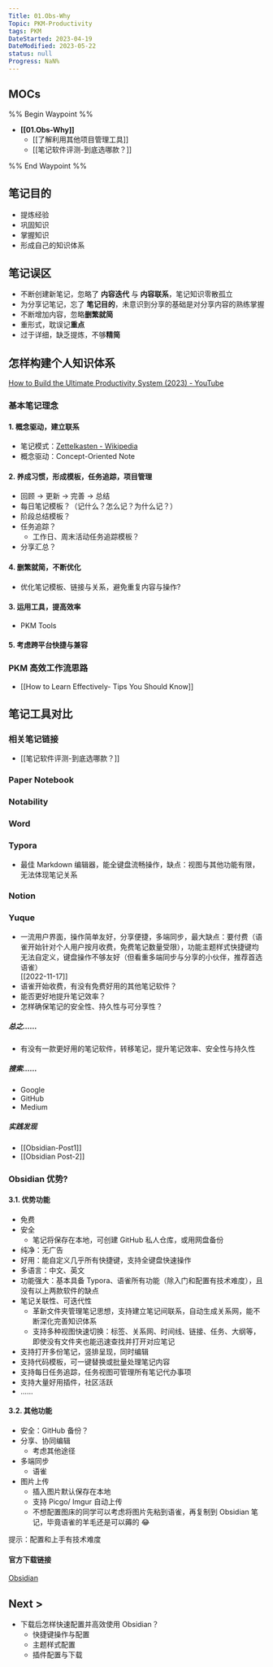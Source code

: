 ```yaml
---
Title: 01.Obs-Why
Topic: PKM-Productivity
tags: PKM
DateStarted: 2023-04-19
DateModified: 2023-05-22
status: null
Progress: NaN%
---
```

## MOCs
%% Begin Waypoint %%
- **[[01.Obs-Why]]**
	- [[了解利用其他项目管理工具]]
	- [[笔记软件评测-到底选哪款？]]

%% End Waypoint %%
## 笔记目的

- 提炼经验
- 巩固知识
- 掌握知识
- 形成自己的知识体系

## 笔记误区

- 不断创建新笔记，忽略了 **内容迭代** 与 **内容联系**，笔记知识零散孤立
- 为分享记笔记，忘了 **笔记目的**，未意识到分享的基础是对分享内容的熟练掌握
- 不断增加内容，忽略**删繁就简**
- 重形式，耽误记**重点**
- 过于详细，缺乏提炼，不够**精简**

## 怎样构建个人知识体系

[How to Build the Ultimate Productivity System (2023) - YouTube](https://www.youtube.com/watch?v=T6hmdrsLQj8)

### 基本笔记理念

#### 1. 概念驱动，建立联系

- 笔记模式：[Zettelkasten - Wikipedia](https://en.wikipedia.org/wiki/Zettelkasten)
- 概念驱动：Concept-Oriented Note

#### 2. 养成习惯，形成模板，任务追踪，项目管理

- 回顾 -> 更新 -> 完善 -> 总结
- 每日笔记模板？（记什么？怎么记？为什么记？）
- 阶段总结模板？
- 任务追踪？
  - 工作日、周末活动任务追踪模板？
- 分享汇总？

#### 4. 删繁就简，不断优化

- 优化笔记模板、链接与关系，避免重复内容与操作?

#### 3. 运用工具，提高效率

- PKM Tools

#### 5. 考虑跨平台快捷与兼容

### PKM 高效工作流思路

- [[How to Learn Effectively- Tips You Should Know]]

## 笔记工具对比
### 相关笔记链接
- [[笔记软件评测-到底选哪款？]]
### Paper Notebook
### Notability
### Word
### Typora

- 最佳 Markdown 编辑器，能全键盘流畅操作，缺点：视图与其他功能有限，无法体现笔记关系

### Notion
### Yuque

- 一流用户界面，操作简单友好，分享便捷，多端同步，最大缺点：要付费（语雀开始针对个人用户按月收费，免费笔记数量受限），功能主题样式快捷键均无法自定义，键盘操作不够友好（但看重多端同步与分享的小伙伴，推荐首选语雀）  
  [[2022-11-17]]
- 语雀开始收费，有没有免费好用的其他笔记软件？
- 能否更好地提升笔记效率？
- 怎样确保笔记的安全性、持久性与可分享性？

##### 总之……

- 有没有一款更好用的笔记软件，转移笔记，提升笔记效率、安全性与持久性

##### 搜索……

- Google
- GitHub
- Medium

##### 实践发现

- [[Obsidian-Post1]]
- [[Obsidian Post-2]]
### Obsidian 优势?

#### 3.1. 优势功能

- 免费
- 安全
  - 笔记将保存在本地，可创建 GitHub 私人仓库，或用网盘备份
- 纯净：无广告
- 好用：能自定义几乎所有快捷键，支持全键盘快速操作
- 多语言：中文、英文
- 功能强大：基本具备 Typora、语雀所有功能（除入门和配置有技术难度），且没有以上两款软件的缺点
- 笔记关联性、可迭代性
  - 革新文件夹管理笔记思想，支持建立笔记间联系，自动生成关系网，能不断深化完善知识体系
  - 支持多种视图快速切换：标签、关系网、时间线、链接、任务、大纲等，即使没有文件夹也能迅速查找并打开对应笔记
- 支持打开多份笔记，竖排呈现，同时编辑
- 支持代码模板，可一键替换或批量处理笔记内容
- 支持每日任务追踪，任务视图可管理所有笔记代办事项
- 支持大量好用插件，社区活跃
- ……

#### 3.2. 其他功能

- 安全：GitHub 备份？
- 分享、协同编辑
  - 考虑其他途径
- 多端同步
  - 语雀
- 图片上传
  - 插入图片默认保存在本地
  - 支持 Picgo/ Imgur 自动上传
  - 不想配置图床的同学可以考虑将图片先粘到语雀，再复制到 Obsidian 笔记，毕竟语雀的羊毛还是可以薅的 😂

提示：配置和上手有技术难度

#### 官方下载链接

[Obsidian](https://obsidian.md/)

## Next >

- 下载后怎样快速配置并高效使用 Obsidian？
  - 快捷键操作与配置
  - 主题样式配置
  - 插件配置与下载
